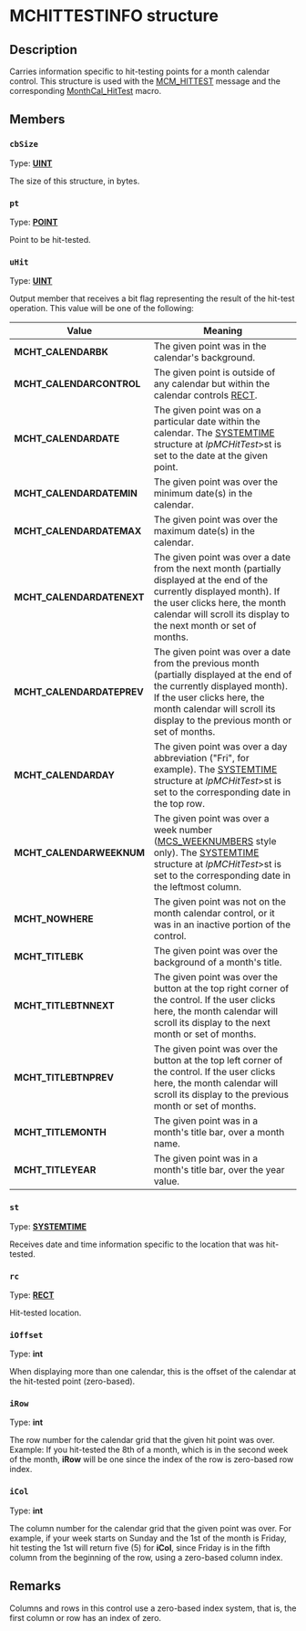 # MCHITTESTINFO structure

## Description

Carries information specific to hit-testing points for a month calendar control. This structure is used with the [MCM_HITTEST](https://learn.microsoft.com/windows/desktop/Controls/mcm-hittest) message and the corresponding [MonthCal_HitTest](https://learn.microsoft.com/windows/desktop/api/commctrl/nf-commctrl-monthcal_hittest) macro.

## Members

### `cbSize`

Type: **[UINT](https://learn.microsoft.com/windows/desktop/WinProg/windows-data-types)**

The size of this structure, in bytes.

### `pt`

Type: **[POINT](https://learn.microsoft.com/windows/win32/api/windef/ns-windef-point)**

Point to be hit-tested.

### `uHit`

Type: **[UINT](https://learn.microsoft.com/windows/desktop/WinProg/windows-data-types)**

Output member that receives a bit flag representing the result of the hit-test operation. This value will be one of the following:

| Value | Meaning |
| --- | --- |
| **MCHT_CALENDARBK** | The given point was in the calendar's background. |
| **MCHT_CALENDARCONTROL** | The given point is outside of any calendar but within the calendar controls [RECT](https://learn.microsoft.com/windows/desktop/api/windef/ns-windef-rect). |
| **MCHT_CALENDARDATE** | The given point was on a particular date within the calendar. The [SYSTEMTIME](https://learn.microsoft.com/windows/desktop/api/minwinbase/ns-minwinbase-systemtime) structure at *lpMCHitTest*>st is set to the date at the given point. |
| **MCHT_CALENDARDATEMIN** | The given point was over the minimum date(s) in the calendar. |
| **MCHT_CALENDARDATEMAX** | The given point was over the maximum date(s) in the calendar. |
| **MCHT_CALENDARDATENEXT** | The given point was over a date from the next month (partially displayed at the end of the currently displayed month). If the user clicks here, the month calendar will scroll its display to the next month or set of months. |
| **MCHT_CALENDARDATEPREV** | The given point was over a date from the previous month (partially displayed at the end of the currently displayed month). If the user clicks here, the month calendar will scroll its display to the previous month or set of months. |
| **MCHT_CALENDARDAY** | The given point was over a day abbreviation ("Fri", for example). The [SYSTEMTIME](https://learn.microsoft.com/windows/desktop/api/minwinbase/ns-minwinbase-systemtime) structure at *lpMCHitTest*>st is set to the corresponding date in the top row. |
| **MCHT_CALENDARWEEKNUM** | The given point was over a week number ([MCS_WEEKNUMBERS](https://learn.microsoft.com/windows/desktop/Controls/month-calendar-control-styles) style only). The [SYSTEMTIME](https://learn.microsoft.com/windows/desktop/api/minwinbase/ns-minwinbase-systemtime) structure at *lpMCHitTest*>st is set to the corresponding date in the leftmost column. |
| **MCHT_NOWHERE** | The given point was not on the month calendar control, or it was in an inactive portion of the control. |
| **MCHT_TITLEBK** | The given point was over the background of a month's title. |
| **MCHT_TITLEBTNNEXT** | The given point was over the button at the top right corner of the control. If the user clicks here, the month calendar will scroll its display to the next month or set of months. |
| **MCHT_TITLEBTNPREV** | The given point was over the button at the top left corner of the control. If the user clicks here, the month calendar will scroll its display to the previous month or set of months. |
| **MCHT_TITLEMONTH** | The given point was in a month's title bar, over a month name. |
| **MCHT_TITLEYEAR** | The given point was in a month's title bar, over the year value. |

### `st`

Type: **[SYSTEMTIME](https://learn.microsoft.com/windows/desktop/api/minwinbase/ns-minwinbase-systemtime)**

Receives date and time information specific to the location that was hit-tested.

### `rc`

Type: **[RECT](https://learn.microsoft.com/windows/desktop/api/windef/ns-windef-rect)**

Hit-tested location.

### `iOffset`

Type: **int**

When displaying more than one calendar, this is the offset of the calendar at the hit-tested point (zero-based).

### `iRow`

Type: **int**

The row number for the calendar grid that the given hit point was over. Example: If you hit-tested the 8th of a month, which is in the second week of the month, **iRow** will be one since the index of the row is zero-based row index.

### `iCol`

Type: **int**

The column number for the calendar grid that the given point was over. For example, if your week starts on Sunday and the 1st of the month is Friday, hit testing the 1st will return five (5) for **iCol**, since Friday is in the fifth column from the beginning of the row, using a zero-based column index.

## Remarks

Columns and rows in this control use a zero-based index system, that is, the first column or row has an index of zero.